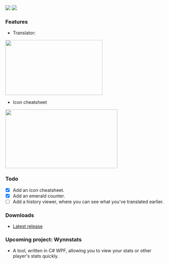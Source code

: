 [![](https://img.shields.io/github/downloads/AlphaNecron/Wynntrans/total?color=%235e81ac&label=Downloads&style=for-the-badge)](#)
[![](https://img.shields.io/github/v/release/AlphaNecron/Wynntrans?color=%235e81ac&include_prereleases&label=LATEST&style=for-the-badge)](#)

### Features
- Translator:  
<img src="https://i.imgur.com/ORgdNJr.png" width="303" height="172">  

- Icon cheatsheet  
<img src="https://i.imgur.com/pbASggO.gif" width="350" height="184">

### Todo
- [x]  Add an icon cheatsheet.
- [x]  Add an emerald counter.
- [ ]  Add a history viewer, where you can see what you've translated earlier.

### Downloads
- [Latest release](https://github.com/AlphaNecron/Wynntrans/releases/latest)

### Upcoming project: Wynnstats
- A tool, written in C# WPF, allowing you to view your stats or other player's stats quickly.
